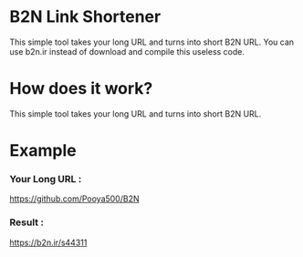 # B2N Link Shortener

This simple tool takes your long URL and turns into short B2N URL.
You can use b2n.ir instead of download and compile this useless code.

# How does it work?
This simple tool takes your long URL and turns into short B2N URL.

# Example
### Your Long URL : 
https://github.com/Pooya500/B2N

### Result : 
https://b2n.ir/s44311

